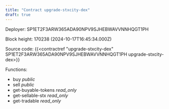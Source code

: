 ```yaml
---
title: "Contract upgrade-stxcity-dex"
draft: true
---
```

Deployer: SP1ET2F3ARW365ADA90NPV9SJHEBWAVVNNHQGT1PH


 



Block height: 170238 (2024-10-17T16:45:34.000Z)

Source code: {{<contractref "upgrade-stxcity-dex" SP1ET2F3ARW365ADA90NPV9SJHEBWAVVNNHQGT1PH upgrade-stxcity-dex>}}

Functions:

* buy _public_
* sell _public_
* get-buyable-tokens _read_only_
* get-sellable-stx _read_only_
* get-tradable _read_only_
